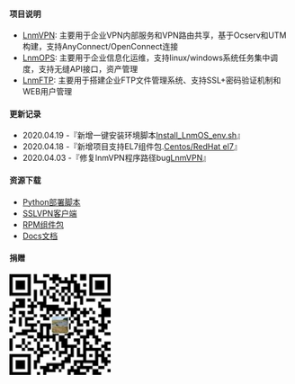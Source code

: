 #### 项目说明

- [LnmVPN](https://github.com/fxtxkktv/lnmVPN): 主要用于企业VPN内部服务和VPN路由共享，基于Ocserv和UTM构建，支持AnyConnect/OpenConnect连接
- [LnmOPS](https://github.com/fxtxkktv/lnmOPS): 主要用于企业信息化运维，支持linux/windows系统任务集中调度，支持无缝API接口，资产管理
- [LnmFTP](https://github.com/fxtxkktv/lnmFTP): 主要用于搭建企业FTP文件管理系统、支持SSL+密码验证机制和WEB用户管理

####  更新记录

- 2020.04.19 -『新增一键安装环境脚本[Install_LnmOS_env.sh](https://github.com/fxtxkktv/fxtxkktv.github.io/tree/master/files/)』
- 2020.04.18 -『新增项目支持EL7组件包.[Centos/RedHat el7](https://github.com/fxtxkktv/fxtxkktv.github.io/tree/master/files/RPM组件包/el7)』
- 2020.04.03 -『修复lnmVPN程序路径bug[LnmVPN](https://github.com/fxtxkktv/lnmVPN)』

####  资源下载

- [Python部署脚本](https://github.com/fxtxkktv/fxtxkktv.github.io/tree/master/files/Install_LnmOS_env.sh)
- [SSLVPN客户端](https://github.com/fxtxkktv/fxtxkktv.github.io/tree/master/files/SSLVPN客户端/)
- [RPM组件包](https://github.com/fxtxkktv/fxtxkktv.github.io/tree/master/files/RPM组件包/)
- [Docs文档](https://github.com/fxtxkktv/fxtxkktv.github.io/tree/master/files/Docs文档)

#### 捐赠
![其余界面](./assets/img/pay.jpg)

